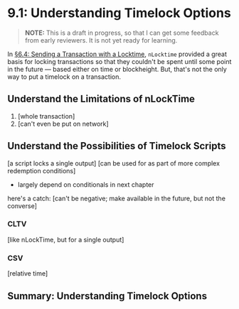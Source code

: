 # 9.1: Understanding Timelock Options

> **NOTE:** This is a draft in progress, so that I can get some feedback from early reviewers. It is not yet ready for learning.

In [§6.4: Sending a Transaction with a Locktime](6_4_Sending_a_Transaction_with_a_Locktime.md), `nLocktime` provided a great basis for locking transactions so that they couldn't be spent until some point in the future — based either on time or blockheight. But, that's not the only way to put a timelock on a transaction.

## Understand the Limitations of nLockTime

1. [whole transaction]
2. [can't even be put on network]

## Understand the Possibilities of Timelock Scripts

[a script locks a single output]
[can be used for as part of more complex redemption conditions]
- largely depend on conditionals in next chapter

here's a catch: [can't be negative; make available in the future, but not the converse]

### CLTV

[like nLockTime, but for a single output]

### CSV

[relative time]

## Summary: Understanding Timelock Options
